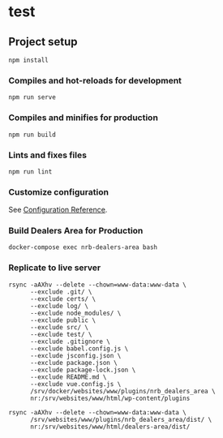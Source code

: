 # test

## Project setup
```
npm install
```

### Compiles and hot-reloads for development
```
npm run serve
```

### Compiles and minifies for production
```
npm run build
```

### Lints and fixes files
```
npm run lint
```

### Customize configuration
See [Configuration Reference](https://cli.vuejs.org/config/).

### Build Dealers Area for Production
```
docker-compose exec nrb-dealers-area bash
```

### Replicate to live server
```
rsync -aAXhv --delete --chown=www-data:www-data \
      --exclude .git/ \
      --exclude certs/ \
      --exclude log/ \
      --exclude node_modules/ \
      --exclude public \
      --exclude src/ \
      --exclude test/ \
      --exclude .gitignore \
      --exclude babel.config.js \
      --exclude jsconfig.json \
      --exclude package.json \
      --exclude package-lock.json \
      --exclude README.md \
      --exclude vue.config.js \
      /srv/docker/websites/www/plugins/nrb_dealers_area \
      nr:/srv/websites/www/html/wp-content/plugins

rsync -aAXhv --delete --chown=www-data:www-data \
      /srv/websites/www/plugins/nrb_dealers_area/dist/ \
      nr:/srv/websites/www/html/dealers-area/dist/
```

